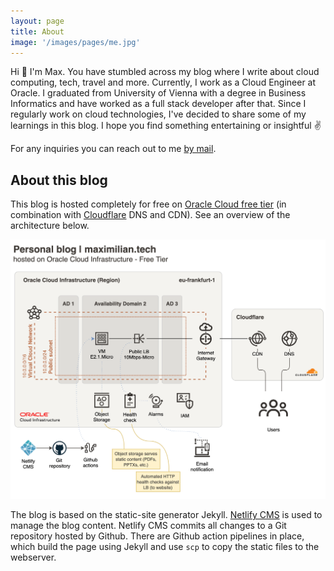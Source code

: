 ```yaml
---
layout: page
title: About
image: '/images/pages/me.jpg'
---
```


Hi 👋 I'm Max. You have stumbled across my blog where I write about cloud computing, tech, travel and more. Currently, I work as a Cloud Engineer at Oracle. I graduated from University of Vienna with a degree in Business Informatics and have worked as a full stack developer after that. Since I regularly work on cloud technologies, I've decided to share some of my learnings in this blog. I hope you find something entertaining or insightful ✌️

For any inquiries you can reach out to me [by mail](mailto:blog@maximilian.tech).

## About this blog <a name="blog-architecture"></a>

This blog is hosted completely for free on [Oracle Cloud free tier](https://www.oracle.com/cloud/free/) (in combination with [Cloudflare](https://www.cloudflare.com/) DNS and CDN). See an overview of the architecture below. 

![](/images/pages/personal-blog-architecture.png)

The blog is based on the static-site generator Jekyll. [Netlify CMS](https://www.netlifycms.org/) is used to manage the blog content. Netlify CMS commits all changes to a Git repository hosted by Github. There are Github action pipelines in place, which build the page using Jekyll and use `scp` to copy the static files to the webserver.